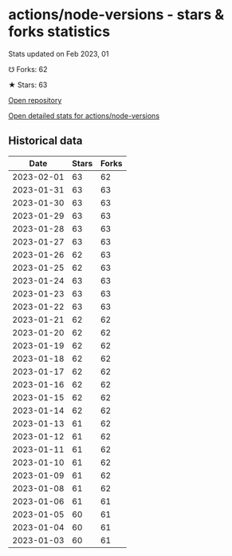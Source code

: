 # actions/node-versions - stars & forks statistics

Stats updated on Feb 2023, 01

☋ Forks: 62

★ Stars: 63

[Open repository](https://github.com/actions/node-versions)

[Open detailed stats for actions/node-versions](https://reviewgithub.com/rep/actions/node-versions)

## Historical data
| Date | Stars | Forks |
|------|-------|-------|
| 2023-02-01 | 63 | 62 | 
| 2023-01-31 | 63 | 63 | 
| 2023-01-30 | 63 | 63 | 
| 2023-01-29 | 63 | 63 | 
| 2023-01-28 | 63 | 63 | 
| 2023-01-27 | 63 | 63 | 
| 2023-01-26 | 62 | 63 | 
| 2023-01-25 | 62 | 63 | 
| 2023-01-24 | 63 | 63 | 
| 2023-01-23 | 63 | 63 | 
| 2023-01-22 | 63 | 63 | 
| 2023-01-21 | 62 | 62 | 
| 2023-01-20 | 62 | 62 | 
| 2023-01-19 | 62 | 62 | 
| 2023-01-18 | 62 | 62 | 
| 2023-01-17 | 62 | 62 | 
| 2023-01-16 | 62 | 62 | 
| 2023-01-15 | 62 | 62 | 
| 2023-01-14 | 62 | 62 | 
| 2023-01-13 | 61 | 62 | 
| 2023-01-12 | 61 | 62 | 
| 2023-01-11 | 61 | 62 | 
| 2023-01-10 | 61 | 62 | 
| 2023-01-09 | 61 | 62 | 
| 2023-01-08 | 61 | 62 | 
| 2023-01-06 | 61 | 61 | 
| 2023-01-05 | 60 | 61 | 
| 2023-01-04 | 60 | 61 | 
| 2023-01-03 | 60 | 61 | 

